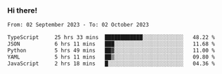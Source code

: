 ### Hi there!

<!--START_SECTION:waka-->

```txt
From: 02 September 2023 - To: 02 October 2023

TypeScript     25 hrs 33 mins  ████████████░░░░░░░░░░░░░   48.22 %
JSON           6 hrs 11 mins   ███░░░░░░░░░░░░░░░░░░░░░░   11.68 %
Python         5 hrs 49 mins   ██▓░░░░░░░░░░░░░░░░░░░░░░   11.00 %
YAML           5 hrs 11 mins   ██▒░░░░░░░░░░░░░░░░░░░░░░   09.80 %
JavaScript     2 hrs 18 mins   █░░░░░░░░░░░░░░░░░░░░░░░░   04.36 %
```

<!--END_SECTION:waka-->
